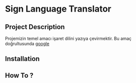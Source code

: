 <h1> Sign Language Translator </h1>

<h2>Project Description</h2>

Projemizin temel amacı işaret dilini yazıya çevirmektir. Bu amaç doğrultusunda <a href="www.google.com">google</a>

<h2>Installation</h2>

<h2> How To ? </h2>
